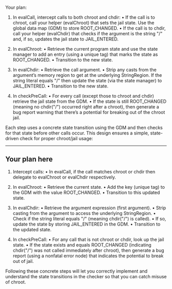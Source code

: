 Your plan:

1. In evalCall, intercept calls to both chroot and chdir:
   • If the call is to chroot, call your helper (evalChroot) that sets the jail state. Use the global data map (GDM) to store ROOT_CHANGED.
   • If the call is to chdir, call your helper (evalChdir) that checks if the argument is the string "/" and, if so, updates the jail state to JAIL_ENTERED.

2. In evalChroot:
   • Retrieve the current program state and use the state manager to add an entry (using a unique tag) that marks the state as ROOT_CHANGED.
   • Transition to the new state.

3. In evalChdir:
   • Retrieve the call argument.
   • Strip any casts from the argument’s memory region to get at the underlying StringRegion. If the string literal equals "/" then update the state (via the state manager) to JAIL_ENTERED.
   • Transition to the new state.

4. In checkPreCall:
   • For every call (except those to chroot and chdir) retrieve the jail state from the GDM.
   • If the state is still ROOT_CHANGED (meaning no chdir("/") occurred right after a chroot), then generate a bug report warning that there’s a potential for breaking out of the chroot jail.
   
Each step uses a concrete state transition using the GDM and then checks for that state before other calls occur. This design ensures a simple, state-driven check for proper chroot/jail usage:

------------------------------------------------
Your plan here
------------------------------------------------

1. Intercept calls:
   • In evalCall, if the call matches chroot or chdir then delegate to evalChroot or evalChdir respectively.
  
2. In evalChroot:
   • Retrieve the current state.
   • Add the key (unique tag) to the GDM with the value ROOT_CHANGED.
   • Transition to this updated state.

3. In evalChdir:
   • Retrieve the argument expression (first argument).
   • Strip casting from the argument to access the underlying StringRegion.
   • Check if the string literal equals "/" (meaning chdir("/") is called).
   • If so, update the state by storing JAIL_ENTERED in the GDM.
   • Transition to the updated state.

4. In checkPreCall:
   • For any call that is not chroot or chdir, look up the jail state.
   • If the state exists and equals ROOT_CHANGED (indicating chdir("/") was not called immediately after chroot), then generate a bug report (using a nonfatal error node) that indicates the potential to break out of jail.

Following these concrete steps will let you correctly implement and understand the state transitions in the checker so that you can catch misuse of chroot.